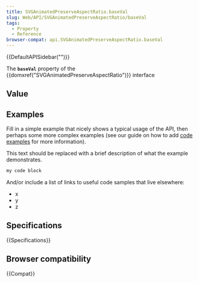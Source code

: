 ```yaml
---
title: SVGAnimatedPreserveAspectRatio.baseVal
slug: Web/API/SVGAnimatedPreserveAspectRatio/baseVal
tags:
  - Property
  - Reference
browser-compat: api.SVGAnimatedPreserveAspectRatio.baseVal
---
```

{{DefaultAPISidebar("")}}

The **`baseVal`** property of the {{domxref("SVGAnimatedPreserveAspectRatio")}} interface 

## Value



## Examples

Fill in a simple example that nicely shows a typical usage of the API, then perhaps some more complex examples (see our guide on how to add [code examples](/en-US/docs/MDN/Contribute/Structures/Code_examples) for more information).

This text should be replaced with a brief description of what the example demonstrates.

```js
my code block
```

And/or include a list of links to useful code samples that live elsewhere:

*   x
*   y
*   z

## Specifications

{{Specifications}}

## Browser compatibility

{{Compat}}


